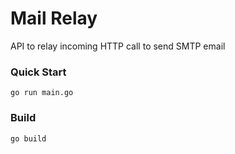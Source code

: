 # Mail Relay

API to relay incoming HTTP call to send SMTP email

### Quick Start

```
go run main.go
```

### Build

```
go build
```

